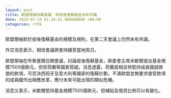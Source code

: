 ```yaml
---
layout: post
title: 歐盟領袖持續會議　對疫後復蘇基金未有共識
date: 2020-07-19 01:34:41.000000000 +08:00
categories: rthk
---
```


歐盟領袖對於疫後復蘇基金的規模及規則，在第二天會議上仍然未有共識。

外交消息表示，相信會議將會持續至當地周日。

歐盟領袖在布魯塞爾召開會議，討論疫後復蘇基金，歐委會主席米歇爾提出基金規模7500億歐元，但受荷蘭等國家質疑。消息透露，荷蘭首相呂特堅持成員國就歐盟的款項，可否決西班牙及意大利等國家的復蘇計劃，不滿歐盟並無要求接受款項的成員國作出相應改革，應付未來可能出現的類似危機。

消息又表示，米歇爾堅持基金規模7500億歐元，但補貼及借貸比例可以有變化。
